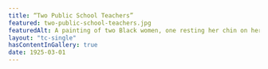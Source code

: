 ```yaml
---
title: “Two Public School Teachers” 
featured: two-public-school-teachers.jpg
featuredAlt: A painting of two Black women, one resting her chin on her closed hand and the other holding a notebook. They both look directly at the viewer.
layout: "tc-single"
hasContentInGallery: true
date: 1925-03-01
---
```

